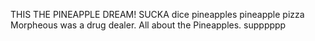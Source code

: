 THIS THE PINEAPPLE DREAM!
SUCKA
dice pineapples
pineapple pizza
Morpheous was a drug dealer.
All about the Pineapples. 
supppppp